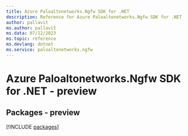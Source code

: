 ```yaml
---
title: Azure Paloaltonetworks.Ngfw SDK for .NET
description: Reference for Azure Paloaltonetworks.Ngfw SDK for .NET
author: pallavit
ms.author: pallavit
ms.data: 07/12/2023
ms.topic: reference
ms.devlang: dotnet
ms.service: paloaltonetworks.ngfw
---
```

# Azure Paloaltonetworks.Ngfw SDK for .NET - preview
## Packages - preview
[!INCLUDE [packages](paloaltonetworks.ngfw-index.md)]